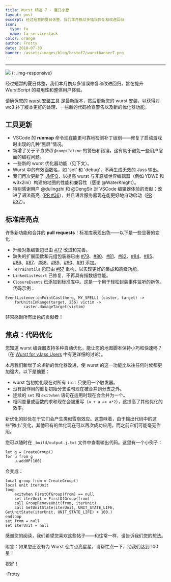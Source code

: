 ```yaml
---
title: Wurst 精选 7 - 夏日小憩
layout: post
excerpt: 经过短暂的夏日休整，我们本月携众多错误修复和改进回归
icon:
  type: fa
  name: fa-servicestack
color: orange
author: Frotty
date: 2018-07-30
banner: /assets/images/blog/bestof7/wurstbanner7.png
---
```

------


![](/assets/images/blog/bestof7/wurstbanner7.png)
{: .img-responsive}

经过短暂的夏日休整，我们本月携众多错误修复和改进回归，旨在提升 WurstScript 的易用性和整体用户体验。

请确保您的 [wurst 安装工具](https://wurstlang.org/start.html#install-wurst) 是最新版本，然后更新您的 wurst 安装，以获得对 wc3 补丁版本更好的处理、一些新的代码检查警告以及新的优化器功能。

工具更新
---

* VSCode 的 **runmap** 命令现在能更可靠地检测补丁级别——修复了启动游戏时出现的几种“黑屏”情况。
* 新增了关于*不当使用 `@compiletime`* 的警告和错误，这有助于避免一些用户层面的编程问题。
* 一些新的 wurst 优化器功能（见下文）。
* Wurst 中的有效函数名，如 'set' 和 'debug'，不再生成无效的 Jass 输出。
* 我们再次更新了 [JMPQ](https://github.com/inwc3/JMPQ3)，以提高 wurst 与非原版世界编辑器（例如 YDWE 和 w3x2ini）构建的地图的性能和兼容性（感谢 @WaterKnight）。
* 特别感谢用户 @dulingzhi 和 @DengSir 对 VSCode 编辑器体验的贡献：改进了语法高亮（[PR #36](https://github.com/wurstscript/wurst4vscode/pull/36)），并且语言服务器现在能更好地自动启动（[PR #37](https://github.com/wurstscript/wurst4vscode/pull/37)）。


标准库亮点
---

许多新功能和合并的 __pull requests__！标准库表现出色——以下是一些显著的变化：

* 升级对象编辑包已由 [#77](https://github.com/wurstscript/WurstStdlib2/pull/77) 改进和完善。
* 缺失的扩展函数和元组包装器已由 [#79](https://github.com/wurstscript/WurstStdlib2/pull/79)、[#80](https://github.com/wurstscript/WurstStdlib2/pull/80)、[#81](https://github.com/wurstscript/WurstStdlib2/pull/81)、[#82](https://github.com/wurstscript/WurstStdlib2/pull/82)、[#84](https://github.com/wurstscript/WurstStdlib2/pull/84)、[#85](https://github.com/wurstscript/WurstStdlib2/pull/85)、[#86](https://github.com/wurstscript/WurstStdlib2/pull/86)、[#87](https://github.com/wurstscript/WurstStdlib2/pull/87)、[#88](https://github.com/wurstscript/WurstStdlib2/pull/88)、[#89](https://github.com/wurstscript/WurstStdlib2/pull/89)、[#90](https://github.com/wurstscript/WurstStdlib2/pull/90)、[#91](https://github.com/wurstscript/WurstStdlib2/pull/91) 添加。
* `TerrainUtils` 包已由 [#67](https://github.com/wurstscript/WurstStdlib2/pull/67) 重构，以实现更好的集成和高级功能。
* `LinkedList#sort` 已修复，不再具有指数级性能。
* `ClosureEvents` 已添加到标准库中。这是一个用于轻松封装事件监听的新包。
代码示例：
```wurst
EventListener.onPointCast(hero, MY_SPELL) (caster, target) ->
    forUnitsInRange(target, 256) victim ->
        caster.damageTarget(victim)
```
非常感谢所有出色的贡献者！


焦点：代码优化
---

您知道 wurst 编译器支持多种自动优化，能让您的地图脚本保持小巧和快速吗？（在 [Wurst for vJass Users](https://wurstlang.org/tutorials/wurst_for_vjass_users.html#on-performance) 中有更详细的讨论）。

本月我们新增了*众多*新的优化器改进，使 wurst 的这一功能比以往任何时候都更加强大。以下是摘要：

* wurst 包初始化现在对所有 `init` 只使用一个触发器。
* 没有副作用的重复初始分支语句现在被合并到分支之外。
* 连续的 `set` 和 `exitwhen` 语句在适用时现在会合并为一个。
* 相同变量或函数的求和现在会被重写（`a + a => a*2`），这提高了其他优化的效率。

新优化的妙处在于它们会产生类似雪崩效应。这意味着，由于输出代码中的这些“微小”变化，其他已有的优化现在可以再次成功应用，而之前它们可能毫无作用。

您可以随时在 `_build/output.j.txt` 文件中查看输出代码。这里有一个小例子：

```wurst
let g = CreateGroup()
for u from g
    u.addHP(100)
```
会变成：

```jass
local group from = CreateGroup()
local unit iterUnit
loop
    exitwhen FirstOfGroup(from) == null
    set iterUnit = FirstOfGroup(from)
    call GroupRemoveUnit(from, iterUnit)
    call SetUnitState(iterUnit, UNIT_STATE_LIFE, GetUnitState(iterUnit, UNIT_STATE_LIFE) + 100.)
endloop
set from = null
set iterUnit = null
```

感谢您的阅读，我们希望您喜欢这些帖子——和往常一样，请告诉我们您的想法。

附言：如果您还没有为 Wurst 仓库点亮星星，请帮忙点一下，助我们达到 100 星！

祝好！

-Frotty